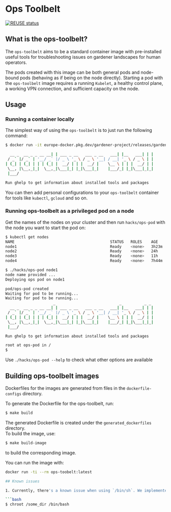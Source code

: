 # Ops Toolbelt

[![REUSE status](https://api.reuse.software/badge/github.com/gardener/ops-toolbelt)](https://api.reuse.software/info/github.com/gardener/ops-toolbelt)

## What is the ops-toolbelt?

The `ops-toolbelt` aims to be a standard container image with pre-installed useful tools for troubleshooting issues on gardener landscapes for human operators.

The pods created with this image can be both general pods and node-bound pods (behaving as if being on the node directly).
Starting a pod with the `ops-toolbelt` image requires a running `Kubelet`, a healthy control plane, a working VPN connection, and sufficient capacity on the node.

## Usage

### Running a container locally

The simplest way of using the `ops-toolbelt` is to just run the following command:

```bash
$ docker run -it europe-docker.pkg.dev/gardener-project/releases/gardener/ops-toolbelt:latest

  __ _  __ _ _ __ __| | ___ _ __   ___ _ __   ___| |__   ___| | |
 / _` |/ _` | '__/ _` |/ _ \ '_ \ / _ \ '__| / __| '_ \ / _ \ | |
| (_| | (_| | | | (_| |  __/ | | |  __/ |    \__ \ | | |  __/ | |
 \__, |\__,_|_|  \__,_|\___|_| |_|\___|_|    |___/_| |_|\___|_|_|
 |___/

Run ghelp to get information about installed tools and packages
```

You can then add personal configurations to your `ops-toolbelt` container for tools like `kubectl`, `gcloud` and so on.

### Running ops-toolbelt as a privileged pod on a node

Get the names of the nodes on your cluster and then run `hacks/ops-pod` with the node you want to start the pod on:

```bash
$ kubectl get nodes                                                    
NAME                                          STATUS   ROLES    AGE     VERSION
node1                                         Ready    <none>   3h23m   v1.30.4
node2                                         Ready    <none>   24h     v1.30.4
node3                                         Ready    <none>   11h     v1.30.4
node4                                         Ready    <none>   7h44m   v1.30.4

$ ./hacks/ops-pod node1
node name provided ...
Deploying ops pod on node1

pod/ops-pod created
Waiting for pod to be running...
Waiting for pod to be running...
                     _                            _          _ _
  __ _  __ _ _ __ __| | ___ _ __   ___ _ __   ___| |__   ___| | |
 / _` |/ _` | '__/ _` |/ _ \ '_ \ / _ \ '__| / __| '_ \ / _ \ | |
| (_| | (_| | | | (_| |  __/ | | |  __/ |    \__ \ | | |  __/ | |
 \__, |\__,_|_|  \__,_|\___|_| |_|\___|_|    |___/_| |_|\___|_|_|
 |___/

Run ghelp to get information about installed tools and packages

root at ops-pod in /
$
```

Use `./hacks/ops-pod --help` to check what other options are available

## Building ops-toolbelt images

Dockerfiles for the images are generated from files in the `dockerfile-configs` directory.

To generate the Dockerfile for the ops-toolbelt, run:

```bash
$ make build
```

The generated Dockerfile is created under the `generated_dockerfiles` directory.  
To build the image, use:

```bash
$ make build-image
```

to build the corresponding image.

You can run the image with:

```bash
docker run -ti --rm ops-toobelt:latest

## Known issues

1. Currently, there's a known issue when using `/bin/sh`. We implemented a color scheme and also added some helper function to display in `/bin/bash` terminal which doesn't work in `/bin/sh`. As workaround when you want to use some script which by default needs to utilize `/bin/sh` please use `/bin/bash` instead if possible: (take `chroot` for example).

```bash
$ chroot /some_dir /bin/bash
```
